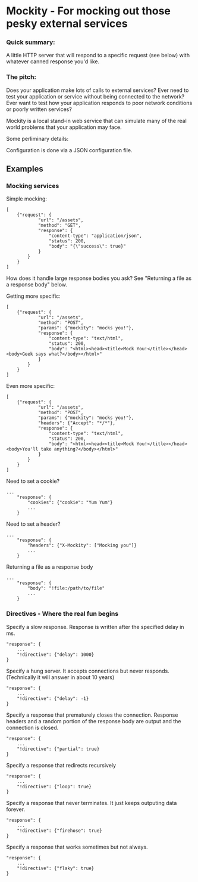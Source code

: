 # Mockity - For mocking out those pesky external services

### Quick summary:

A little HTTP server that will respond to a specific request (see below) with
whatever canned response you'd like.

### The pitch:

Does your application make lots of calls to external services?  Ever need to test your application or service without being connected to the network?  Ever want to test how your application responds to poor network conditions or poorly written services?

Mockity is a local stand-in web service that can simulate many of the real world problems that your application may face.

Some perliminary details:

Configuration is done via a JSON configuration file.

## Examples

### Mocking services

Simple mocking:

	[
		{"request": { 
	  			"url": "/assets",
	  			"method": "GET",
	  	 		"response": {
		  			"content-type": "application/json",
	  				"status": 200,
	  				"body": "{\"success\": true}"
	  			}
	  		}
	  	}
	]

How does it handle large response bodies you ask?  See "Returning a file as a response body" below.

Getting more specific:

	[
		{"request": { 
	  			"url": "/assets",
	  			"method": "POST",
	  			"params": {"mockity": "mocks you!"},
	  	 		"response": {
		  			"content-type": "text/html",
	  				"status": 200,
	  				"body": "<html><head><title>Mock You!</title></head><body>Geek says what?</body></html>"
	  			}
	  		}
	  	}
	]

Even more specific:

	[
		{"request": { 
	  			"url": "/assets",
	  			"method": "POST",
	  			"params": {"mockity": "mocks you!"},
	  			"headers": {"Accept": "*/*"},
	  	 		"response": {
		  			"content-type": "text/html",
	  				"status": 200,
	  				"body": "<html><head><title>Mock You!</title></head><body>You'll take anything?</body></html>"
	  			}
	  		}
	  	}
	]

Need to set a cookie?

	...
		"response": {
			"cookies": {"cookie": "Yum Yum"}
			...
		}
	
Need to set a header?

	...
		"response": {
			"headers": {"X-Mockity": ["Mocking you"]}
			...
		}

Returning a file as a response body

	...
		"response": {
			"body": "!file:/path/to/file"
			...
		}


### Directives - Where the real fun begins


Specify a slow response.  Response is written after the specified delay in ms.

	"response": {
		...
		"!directive": {"delay": 1000}
	}

Specify a hung server.  It accepts connections but never responds. (Technically it will answer in about 10 years)

	"response": {
		...
		"!directive": {"delay": -1}
	}

Specify a response that prematurely closes the connection.  Response headers and a random portion of the response body are output and the connection is closed.

	"response": {
		...
		"!directive": {"partial": true}
	}

Specify a response that redirects recursively

	"response": {
		...
		"!directive": {"loop": true}
	}


Specify a response that never terminates.  It just keeps outputing data forever.

	"response": {
		...
		"!directive": {"firehose": true}
	}

Specify a response that works sometimes but not always.

	"response": {
		...
		"!directive": {"flaky": true}
	}
